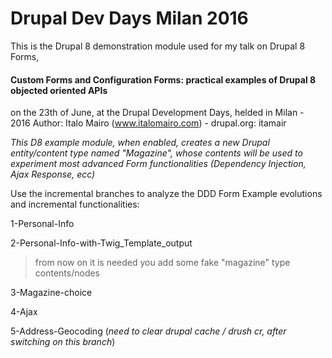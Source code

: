 # Drupal Dev Days Milan 2016
This is the Drupal 8 demonstration module used for my talk on Drupal 8 Forms,
#### Custom Forms and Configuration Forms: practical examples of Drupal 8 objected oriented APIs
on the 23th of June, at the Drupal Development Days, helded in Milan - 2016
Author: Italo Mairo (www.italomairo.com) - drupal.org: itamair

*This D8 example module, when enabled, creates a new Drupal entity/content type named "Magazine", 
whose contents will be used to experiment most advanced Form functionalities (Dependency Injection, Ajax Response, ecc)*


Use the incremental branches to analyze the DDD Form Example evolutions and incremental functionalities:

1-Personal-Info

2-Personal-Info-with-Twig_Template_output

> from now on it is needed you add some fake "magazine" type contents/nodes

3-Magazine-choice

4-Ajax

5-Address-Geocoding (*need to clear drupal cache / drush cr, after switching on this branch*)
